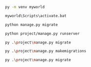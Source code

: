 
``` bash
py -m venv myworld
```
```bash
myworld\Scripts\activate.bat
```
```bash
python manage.py migrate
```
```bash
python project/manage.py runserver
```
```bash
py .\project\manage.py migrate
```
```bash
py .\project\manage.py makemigrations
```
```bash
py .\project\manage.py migrate
```